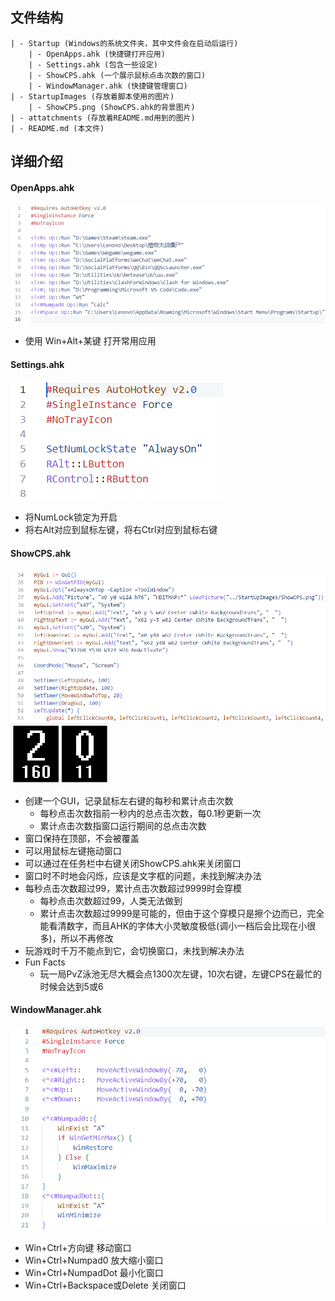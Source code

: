 ## 文件结构
    | - Startup (Windows的系统文件夹，其中文件会在启动后运行)
        | - OpenApps.ahk (快捷键打开应用)
        | - Settings.ahk (包含一些设定)
        | - ShowCPS.ahk (一个展示鼠标点击次数的窗口)
        | - WindowManager.ahk (快捷键管理窗口)
    | - StartupImages (存放着脚本使用的图片)
        | - ShowCPS.png (ShowCPS.ahk的背景图片)
    | - attatchments (存放着README.md用到的图片)
    | - README.md (本文件)


## 详细介绍

#### OpenApps.ahk
![Pasted image 20230110103248.png](attatchments/Pasted%20image%2020230110103248.png)
* 使用 Win+Alt+某键 打开常用应用

#### Settings.ahk
![Pasted image 20230110103555.png](attatchments/Pasted%20image%2020230110103555.png)
* 将NumLock锁定为开启
* 将右Alt对应到鼠标左键，将右Ctrl对应到鼠标右键

#### ShowCPS.ahk
![Pasted image 20230110103822.png](attatchments/Pasted%20image%2020230110103822.png)
![Pasted image 20230110103933.png](attatchments/Pasted%20image%2020230110103933.png)
* 创建一个GUI，记录鼠标左右键的每秒和累计点击次数 
	* 每秒点击次数指前一秒内的总点击次数，每0.1秒更新一次
	* 累计点击次数指窗口运行期间的总点击次数
* 窗口保持在顶部，不会被覆盖
* 可以用鼠标左键拖动窗口
* 可以通过在任务栏中右键关闭ShowCPS.ahk来关闭窗口
* 窗口时不时地会闪烁，应该是文字框的问题，未找到解决办法
* 每秒点击次数超过99，累计点击次数超过9999时会穿模
	* 每秒点击次数超过99，人类无法做到
	* 累计点击次数超过9999是可能的，但由于这个穿模只是擦个边而已，完全能看清数字，而且AHK的字体大小灵敏度极低(调小一档后会比现在小很多)，所以不再修改
* 玩游戏时千万不能点到它，会切换窗口，未找到解决办法
* Fun Facts
	* 玩一局PvZ泳池无尽大概会点1300次左键，10次右键，左键CPS在最忙的时候会达到5或6

#### WindowManager.ahk
![Pasted image 20230110105214.png](attatchments/Pasted%20image%2020230110105214.png)
* Win+Ctrl+方向键 移动窗口
* Win+Ctrl+Numpad0 放大缩小窗口
* Win+Ctrl+NumpadDot 最小化窗口
* Win+Ctrl+Backspace或Delete 关闭窗口
